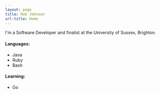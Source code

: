 ```yaml
---
layout: page
title: Rob Johnson
url-title: Home
---
```


I'm a Software Developer and finalist at the University of Sussex, Brighton.

#### Languages:
* Java
* Ruby
* Bash

#### Learning:
* Go
